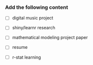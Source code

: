 ### Add the following content

* [ ] digital music project

* [ ] shiny/learnr research

* [ ] mathematical modeling project paper 

* [ ] resume 

* [ ] r-stat learning
